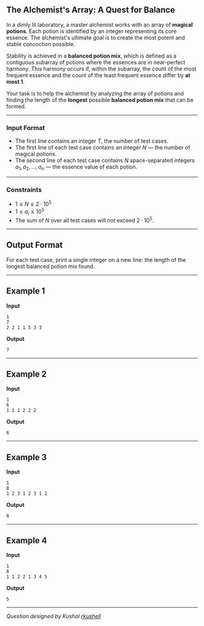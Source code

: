 ## The Alchemist's Array: A Quest for Balance

In a dimly lit laboratory, a master alchemist works with an array of **magical potions**. Each potion is identified by an integer representing its core essence. The alchemist's ultimate goal is to create the most potent and stable concoction possible.

Stability is achieved in a **balanced potion mix**, which is defined as a contiguous subarray of potions where the essences are in near-perfect harmony. This harmony occurs if, within the subarray, the count of the most frequent essence and the count of the least frequent essence differ by **at most 1**.

Your task is to help the alchemist by analyzing the array of potions and finding the length of the **longest** possible **balanced potion mix** that can be formed.

-----

### Input Format

-   The first line contains an integer $T$, the number of test cases.
-   The first line of each test case contains an integer $N$ — the number of magical potions.
-   The second line of each test case contains $N$ space-separated integers $a_1, a_2, \dots, a_n$ — the essence value of each potion.

-----

### Constraints

-   $1 \le N \le 2 \cdot 10^5$
-   $1 \le a_i \le 10^5$
-   The sum of $N$ over all test cases will not exceed $2 \cdot 10^5$.
-----

## Output Format

For each test case, print a single integer on a new line: the length of the longest balanced potion mix found.

-----

## Example 1

**Input**

```
1
7
2 2 1 1 5 3 3
```

**Output**

```
7
```

-----

## Example 2

**Input**

```
1
6
1 1 1 2 2 2
```

**Output**

```
6
```

-----

## Example 3

**Input**

```
1
8
1 2 3 1 2 3 1 2
```

**Output**

```
8
```

-----

## Example 4

**Input**

```
1
8
1 1 2 2 1 3 4 5
```

**Output**

```
5
```

-----

*Question designed by Kushal [rkushell](https://github.com/rkushell)*